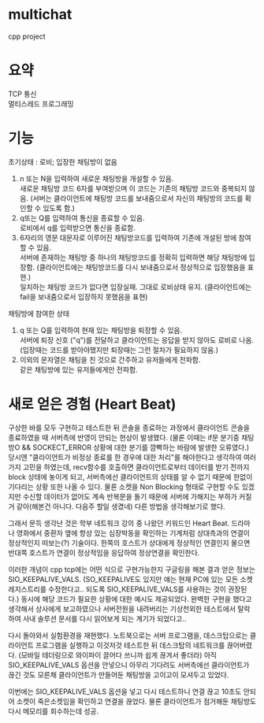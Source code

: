 # multichat
cpp project

# 요약
TCP 통신 <br/>
멀티스레드 프로그래밍

# 기능
초기상태 : 로비; 입장한 채팅방이 없음
1. n 또는 N을 입력하여 새로운 채팅방을 개설할 수 있음. <br/>
새로운 채팅방 코드 6자를 부여받으며 이 코드는 기존의 채팅방 코드와 중복되지 않음. (서버는 클라이언트에 채팅방 코드를 보내줌으로서 자신의 채팅방의 코드를 확인할 수 있도록 함.)
2. q또는 Q를 입력하여 통신을 종료할 수 있음. <br/>
로비에서 q를 입력받으면 통신을 종료함.
3. 6자리의 영문 대문자로 이루어진 채팅방코드를 입력하여 기존에 개설된 방에 참여할 수 있음. <br/>
서버에 존재하는 채팅방 중 하나의 채팅방코드를 정확히 입력하면 해당 채팅방에 입장함. (클라이언트에는 채팅방코드를 다시 보내줌으로서 정상적으로 입장했음을 표현.)<br/>
일치하는 채팅방 코드가 없다면 입장실패. 그대로 로비상태 유지. (클라이언트에는 fail을 보내줌으로서 입장하지 못했음을 표현)<br/>

채팅방에 참여한 상태
1. q 또는 Q를 입력하여 현재 있는 채팅방을 퇴장할 수 있음. <br/>
서버에 퇴장 신호 ("q")를 전달하고 클라이언트는 응답을 받지 않아도 로비로 나옴. (입장때는 코드를 받아야했지만 퇴장때는 그런 절차가 필요하지 않음.)
2. 이외의 문자열은 채팅을 친 것으로 간주하고 유저들에게 전파함. <br/>
같은 채팅방에 있는 유저들에게만 전파함.

# 새로 얻은 경험 (Heart Beat)
구상한 바를 모두 구현하고 테스트한 뒤 콘솔을 종료하는 과정에서 클라이언트 콘솔을 종료하였을 때 서버측에 반영이 안되는 현상이 발생했다. (물론 이때는 if문 분기중 채팅방O && SOCKECT_ERROR 상황에 대한 분기를 깜빡하는 바람에 발생한 오류였다.)
당시엔 "클라이언트가 비정상 종료를 한 경우에 대한 처리"를 해야한다고 생각하여 여러가지 고민을 하였는데, recv함수를 호출하면 클라이언트로부터 데이터를 받기 전까지 block 상태에 놓이게 되고, 서버측에선 클라이언트의 상태를 알 수 없기 때문에 한없이 기다리는 상황 또한 나올 수 있다.
물론 소켓을 Non Blocking 형태로 구현할 수도 있겠지만 수신할 데이터가 없어도 계속 반복문을 돌기 때문에 서버에 가해지는 부하가 커질거 같아(해본건 아니다. 다음주 할일 생겼네) 다른 방법을 생각해보기로 했다.

그래서 문득 생각난 것은 학부 네트워크 강의 중 나왔던 키워드인 Heart Beat.
드라마나 영화에서 중환자 옆에 항상 있는 심장박동을 확인하는 기계처럼 상대측과의 연결이 정상적인지 떠보는(?) 기술이다.
한쪽의 호스트가 상대에게 정상적인 연결인지 물으면 반대쪽 호스트가 연결이 정상적임을 응답하여 정상연결을 확인한다.

이러한 개념이 cpp tcp에는 어떤 식으로 구현가능한지 구글링을 해본 결과 얻은 정보는 SIO_KEEPALIVE_VALS. (SO_KEEPALIVE도 있지만 얘는 현재 PC에 있는 모든 소켓 레지스트리를 수정한다고.. 되도록 SIO_KEEPALIVE_VALS를 사용하는 것이 권장된다.)
동시에 해당 코드가 필요한 상황에 대한 예시도 제공되었다.
완벽한 구현을 했다고 생각해서 상사에게 보고하였으나 서버전원을 내려버리는 기상천외한 테스트에서 탈락하여 사내 솔루션 문서를 다시 읽어보게 되는 계기가 되었다고..

다시 돌아와서 실험환경을 재현했다. 노트북으로는 서버 프로그램을, 데스크탑으로는 클라이언트 프로그램을 실행하고 이것저것 테스트한 뒤 데스크탑의 네트워크를 끊어버렸다. (모바일 테더링으로 와이파이 끌어다 쓰니까 쉽게 끊겨서 좋더라)
아직 SIO_KEEPALIVE_VALS 옵션을 안넣으니 아무리 기다려도 서버측에선 클라이언트가 끊긴 것도 모른채 클라이언트가 만들어둔 채팅방을 고이고이 모셔두고 있었다.

이번에는 SIO_KEEPALIVE_VALS 옵션을 넣고 다시 테스트하니 연결 끊고 10초도 안되어 소켓이 죽은소켓임을 확인하고 연결을 끊었다. 물론 클라이언트가 점거해둔 채팅방도 다시 메모리를 회수하는데 성공.
